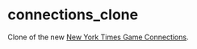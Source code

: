 # connections_clone
 
Clone of the new [New York Times Game Connections](https://www.nytimes.com/games/connections).